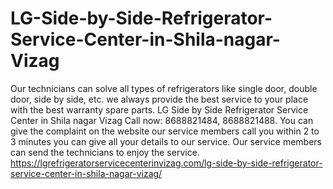 # LG-Side-by-Side-Refrigerator-Service-Center-in-Shila-nagar-Vizag
Our technicians can solve all types of refrigerators like single door, double door, side by side, etc. we always provide the best service to your place with the best warranty spare parts. LG Side by Side Refrigerator Service Center in Shila nagar Vizag Call now: 8688821484, 8688821488. You can give the complaint on the website our service members call you within 2 to 3 minutes you can give all your details to our service. Our service members can send the technicians to enjoy the service. https://lgrefrigeratorservicecenterinvizag.com/lg-side-by-side-refrigerator-service-center-in-shila-nagar-vizag/
